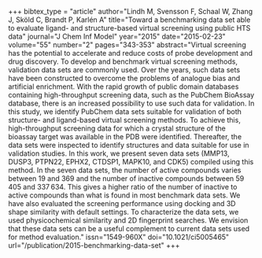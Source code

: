 +++
bibtex_type = "article"
author="Lindh M, Svensson F, Schaal W, Zhang J, Sköld C, Brandt P, Karlén A"
title="Toward a benchmarking data set able to evaluate ligand- and structure-based virtual screening using public HTS data"
journal="J Chem Inf Model"
year="2015"
date="2015-02-23"
volume="55"
number="2"
pages="343-353"
abstract="Virtual screening has the potential to accelerate and reduce costs of probe development and drug discovery. To develop and benchmark virtual screening methods, validation data sets are commonly used. Over the years, such data sets have been constructed to overcome the problems of analogue bias and artificial enrichment. With the rapid growth of public domain databases containing high-throughput screening data, such as the PubChem BioAssay database, there is an increased possibility to use such data for validation. In this study, we identify PubChem data sets suitable for validation of both structure- and ligand-based virtual screening methods. To achieve this, high-throughput screening data for which a crystal structure of the bioassay target was available in the PDB were identified. Thereafter, the data sets were inspected to identify structures and data suitable for use in validation studies. In this work, we present seven data sets (MMP13, DUSP3, PTPN22, EPHX2, CTDSP1, MAPK10, and CDK5) compiled using this method. In the seven data sets, the number of active compounds varies between 19 and 369 and the number of inactive compounds between 59 405 and 337 634. This gives a higher ratio of the number of inactive to active compounds than what is found in most benchmark data sets. We have also evaluated the screening performance using docking and 3D shape similarity with default settings. To characterize the data sets, we used physicochemical similarity and 2D fingerprint searches. We envision that these data sets can be a useful complement to current data sets used for method evaluation."
issn="1549-960X"
doi="10.1021/ci5005465"
url="/publication/2015-benchmarking-data-set"
+++
